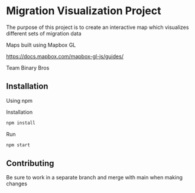 # Migration Visualization Project

The purpose of this project is to create an interactive map which visualizes different sets of migration data 

Maps built using Mapbox GL

https://docs.mapbox.com/mapbox-gl-js/guides/

Team Binary Bros

## Installation

Using npm

Installation
```bash
npm install
```
Run
```bash
npm start
```

## Contributing

Be sure to work in a separate branch and merge with main when making changes

